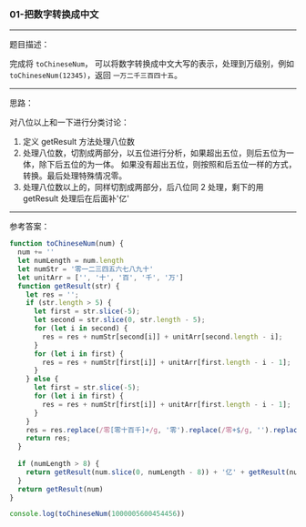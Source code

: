 ### 01-把数字转换成中文

---

题目描述：

完成将 `toChineseNum`， 可以将数字转换成中文大写的表示，处理到万级别，例如 `toChineseNum(12345)`，返回 `一万二千三百四十五`。

---
思路：

对八位以上和一下进行分类讨论：

1. 定义 getResult 方法处理八位数
2. 处理八位数，切割成两部分，以五位进行分析，如果超出五位，则后五位为一体，除下后五位的为一体。 如果没有超出五位，则按照和后五位一样的方式，转换。最后处理特殊情况零。
3. 处理八位数以上的，同样切割成两部分，后八位同 2 处理，剩下的用 getResult 处理后在后面补'亿'

---

参考答案：

```js
function toChineseNum(num) {
  num += ''
  let numLength = num.length
  let numStr = '零一二三四五六七八九十'
  let unitArr = ['', '十', '百', '千', '万']
  function getResult(str) {
    let res = '';
    if (str.length > 5) {
      let first = str.slice(-5);
      let second = str.slice(0, str.length - 5);
      for (let i in second) {
        res = res + numStr[second[i]] + unitArr[second.length - i];
      }
      for (let i in first) {
        res = res + numStr[first[i]] + unitArr[first.length - i - 1];
      }
    } else {
      let first = str.slice(-5);
      for (let i in first) {
        res = res + numStr[first[i]] + unitArr[first.length - i - 1];
      }
    }
    res = res.replace(/零[零十百千]+/g, '零').replace(/零+$/g, '').replace(/零万/g, '万')
    return res;
  }
  
  if (numLength > 8) {
    return getResult(num.slice(0, numLength - 8)) + '亿' + getResult(num.slice(-8))
  } 
  return getResult(num)
}

console.log(toChineseNum(1000005600454456))

```